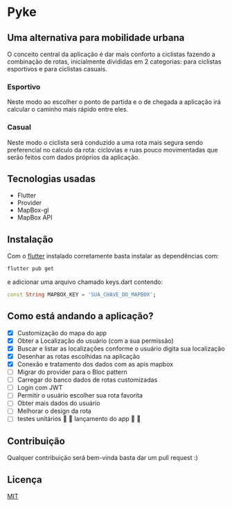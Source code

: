 # Pyke

## Uma alternativa para mobilidade urbana 
O conceito central da aplicação é dar mais conforto a ciclistas fazendo a combinação de rotas, inicialmente divididas em 2 categorias: para ciclistas esportivos e para ciclistas casuais.

### Esportivo 
Neste modo ao escolher o ponto de partida e o de chegada a aplicação irá calcular o caminho mais rápido entre eles.

### Casual
Neste modo o ciclista será conduzido a uma rota mais segura sendo preferencial no calculo da rota: ciclovias e ruas pouco movimentadas que serão feitos com dados próprios da aplicação.

## Tecnologias usadas 
- Flutter 
- Provider 
- MapBox-gl
- MapBox API


## Instalação
Com o [flutter](https://flutter.dev/docs/get-started/install) instalado corretamente basta instalar as dependências com:


```bash
flutter pub get
```

e adicionar uma arquivo chamado keys.dart contendo:
```dart
const String MAPBOX_KEY = 'SUA_CHAVE_DO_MAPBOX';

```

## Como está andando a aplicação?
- [X] Customização do mapa do app
- [X] Obter a Localização do usuário (com a sua permissão) 
- [X] Buscar e listar as localizações conforme o usuário digita sua localização
- [X] Desenhar as rotas escolhidas na aplicação
- [X] Conexão e tratamento dos dados com as apis mapbox
- [ ] Migrar do provider para o Bloc pattern 
- [ ] Carregar do banco dados de rotas customizadas
- [ ] Login com JWT
- [ ] Permitir o usuário escolher sua rota favorita
- [ ] Obter mais dados do usuário
- [ ] Melhorar o design da rota
- [ ] testes unitários
:tada: :tada: lançamento do app :tada: :tada:

## Contribuição
Qualquer contribuição será bem-vinda basta dar um pull request :)

## Licença
[MIT](https://www.mit.edu/~amini/LICENSE.md)
